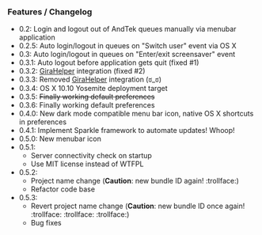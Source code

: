 ### Features / Changelog

* 0.2: Login and logout out of AndTek queues manually via menubar application
* 0.2.5: Auto login/logout in queues on "Switch user" event via OS X
* 0.3: Auto login/logout in queues on "Enter/exit screensaver" event
* 0.3.1: Auto logout before application gets quit (fixed #1)
* 0.3.2: [GiraHelper](http://git.frd.mn/iWelt/gira-helper/tree/master) integration (fixed #2)
* 0.3.3: Removed [GiraHelper](http://git.frd.mn/iWelt/gira-helper/tree/master) integration (ಠ_ಠ)
* 0.3.4: OS X 10.10 Yosemite deployment target
* 0.3.5: ~~Finally working default preferences~~
* 0.3.6: Finally working default preferences
* 0.4.0: New dark mode compatible menu bar icon, native OS X shortcuts in preferences
* 0.4.1: Implement Sparkle framework to automate updates! Whoop!
* 0.5.0: New menubar icon
* 0.5.1: 
  * Server connectivity check on startup
  * Use MIT license instead of WTFPL
* 0.5.2: 
  * Project name change (__Caution__: new bundle ID again! :trollface:)
  * Refactor code base
* 0.5.3:
  * Revert project name change (__Caution__: new bundle ID once again! :trollface: :trollface: :trollface:)
  * Bug fixes
